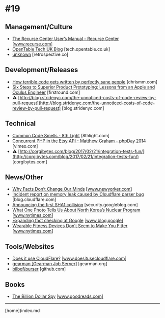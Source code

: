 # #19

 ## Management/Culture
* [The Recurse Center User’s Manual - Recurse Center](https://www.recurse.com/manual#sub-sec-social-rules) [www.recurse.com]
* [OpenTable Tech UK Blog](http://tech.opentable.co.uk//blog/2017/02/15/the-goal-driven-organisation/) [tech.opentable.co.uk]
* [unknown](https://retrospective.co/brilliant-jerks-cost-more-than-they-are-worth/) [retrospective.co]

 ## Development/Releases
* [How terrible code gets written by perfectly sane people](https://chrismm.com/blog/how-terrible-code-gets-written-by-perfectly-sane-people/?2) [chrismm.com]
* [Six Steps to Superior Product Prototyping: Lessons from an Apple and Oculus Engineer](http://firstround.com/review/six-steps-to-superior-product-prototyping-lessons-from-an-apple-and-oculus-engineer/) [firstround.com]
* &#9888; [http://blog.stridenyc.com/the-unnoticed-costs-of-code-review-by-pull-request](http://blog.stridenyc.com/the-unnoticed-costs-of-code-review-by-pull-request) [blog.stridenyc.com]

 ## Technical
* [Common Code Smells - 8th Light](https://8thlight.com/blog/georgina-mcfadyen/2017/01/19/common-code-smells.html) [8thlight.com]
* [Concurrent PHP in the Etsy API - Matthew Graham - phpDay 2014](https://vimeo.com/104905610) [vimeo.com]
* &#9888; [http://corgibytes.com/blog/2017/02/21/integration-tests-fun/](http://corgibytes.com/blog/2017/02/21/integration-tests-fun/) [corgibytes.com]

 ## News/Other
* [Why Facts Don’t Change Our Minds](http://www.newyorker.com/magazine/2017/02/27/why-facts-dont-change-our-minds/) [www.newyorker.com]
* [Incident report on memory leak caused by Cloudflare parser bug](https://blog.cloudflare.com/incident-report-on-memory-leak-caused-by-cloudflare-parser-bug/) [blog.cloudflare.com]
* [Announcing the first SHA1 collision](https://security.googleblog.com/2017/02/announcing-first-sha1-collision.html) [security.googleblog.com]
* [What One Photo Tells Us About North Korea’s Nuclear Program](https://www.nytimes.com/interactive/2017/02/24/world/asia/north-korea-propaganda-photo.html) [www.nytimes.com]
* [Expanding fact checking at Google](https://www.blog.google/topics/journalism-news/expanding-fact-checking-google/) [www.blog.google]
* [Wearable Fitness Devices Don’t Seem to Make You Fitter](https://www.nytimes.com/2017/02/20/upshot/wearable-fitness-devices-dont-seem-to-make-you-more-fit.html) [www.nytimes.com]

 ## Tools/Websites
* [Does it use CloudFlare?](http://www.doesitusecloudflare.com/) [www.doesitusecloudflare.com]
* [gearman [Gearman Job Server]](http://gearman.org/) [gearman.org]
* [bilbof/purser](https://github.com/bilbof/purser) [github.com]

 ## Books
* [The Billion Dollar Spy](https://www.goodreads.com/book/show/23463183-the-billion-dollar-spy) [www.goodreads.com]
___
[home](index.md
